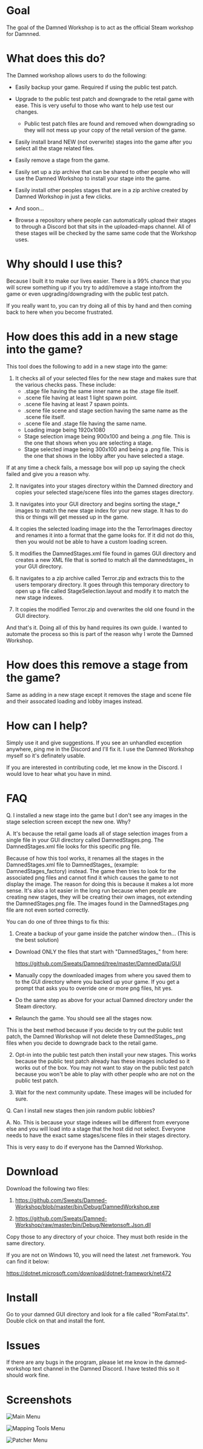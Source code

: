 # Goal

The goal of the Damned Workshop is to act as the official Steam workshop for Damnned.

# What does this do?

The Damned workshop allows users to do the following:

* Easily backup your game. Required if using the public test patch.
* Upgrade to the public test patch and downgrade to the retail game with ease. This is very useful to those who want to help use test our changes.
	- Public test patch files are found and removed when downgrading so they will not mess up your copy of the retail version of the game.

* Easily install brand NEW (not overwrite) stages into the game after you select all the stage related files.
* Easily remove a stage from the game.
* Easily set up a zip archive that can be shared to other people who will use the Damned Workshop to install your stage into the game.
* Easily install other peoples stages that are in a zip archive created by Damned Workshop in just a few clicks.

* And soon...

* Browse a repository where people can automatically upload their stages to through a Discord bot that sits in the uploaded-maps channel. All of these stages will be checked by the same same code that the Workshop uses.

# Why should I use this?

Because I built it to make our lives easier. There is a 99% chance that you will screw something up if you try to add/remove a stage into/from the game or even upgrading/downgrading with the public test patch.

If you really want to, you can try doing all of this by hand and then coming back to here when you become frustrated.

# How does this add in a new stage into the game?

This tool does the following to add in a new stage into the game:

1. It checks all of your selected files for the new stage and makes sure that the various checks pass. These include:
	- .stage file having the same inner name as the .stage file itself.
	- .scene file having at least 1 light spawn point.
	- .scene file having at least 7 spawn points. 
	- .scene file scene and stage section having the same name as the .scene file itself.	
	- .scene file and .stage file having the same name.
	- Loading image being 1920x1080
	- Stage selection image being 900x100 and being a .png file. This is the one that shows when you are selecting a stage.
	- Stage selected image being 300x100 and being a .png file. This is the one that shows in the lobby after you have selected a stage.

If at any time a check fails, a message box will pop up saying the check failed and give you a reason why.

2. It navigates into your stages directory within the Damned directory and copies your selected stage/scene files into the games stages directory.

3. It navigates into your GUI directory and begins sorting the stage_* images to match the new stage index for your new stage. It has to do this or things will get messed up in the game.

4. It copies the selected loading image into the the TerrorImages directoy and renames it into a format that the game looks for. If it did not do this, then you would not be able to have a custom loading screen.

5. It modifies the DamnedStages.xml file found in games GUI directory and creates a new XML file that is sorted to match all the damnedstages_ in your GUI directory.

5. It navigates to a zip archive called Terror.zip and extracts this to the users temporary directory. It goes through this temporary directory to open up a file called StageSelection.layout and modify it to match the new stage indexes.

6. It copies the modified Terror.zip and overwrites the old one found in the GUI directory.

And that's it. Doing all of this by hand requires its own guide. I wanted to automate the process so this is part of the reason why I wrote the Damned Workshop.

# How does this remove a stage from the game?

Same as adding in a new stage except it removes the stage and scene file and their assocated loading and lobby images instead.


# How can I help?

Simply use it and give suggestions. If you see an unhandled exception anywhere, ping me in the Discord and I'll fix it. I use the Damned Workshop myself so it's definately usable.

If you are interested in contributing code, let me know in the Discord. I would love to hear what you have in mind.

# FAQ

Q. I installed a new stage into the game but I don't see any images in the stage selection screen except the new one. Why?

A. It's because the retail game loads all of stage selection images from a single file in your GUI directory called DamnedStages.png. The DamnedStages.xml file looks for this specific png file.

Because of how this tool works, it renames all the stages in the DamnedStages.xml file to DamnedStages_<stageName> (example: DamnedStages_factory) instead. The game then tries to look for the associated png files
and cannot find it which causes the game to not display the image. The reason for doing this is because it makes a lot more sense. It's also a lot easier in the long run because when people are creating new stages, they will be creating
their own images, not extending the DamnedStages.png file. The images found in the DamnedStages.png file are not even sorted correctly.

You can do one of three things to fix this:

1. Create a backup of your game inside the patcher window then... (This is the best solution)

- Download ONLY the files that start with "DamnedStages_" from here:
	
	https://github.com/Sweats/Damned/tree/master/DamnedData/GUI

- Manually copy the downloaded images from where you saved them to to the GUI directory where you backed up your game. If you get a prompt that asks you to override one or more png files, hit yes.

- Do the same step as above for your actual Damned directory under the Steam directory.

- Relaunch the game. You should see all the stages now.

This is the best method because if you decide to try out the public test patch, the Damned Workshop will not delete these DamnedStages_.png files when you decide to downgrade back to the retail game.

2. Opt-in into the public test patch then install your new stages. This works because the public test patch already has these images included so it works out of the box. You may not want to stay on the public test patch because you won't be able to
play with other people who are not on the public test patch.

3. Wait for the next community update. These images will be included for sure.

Q. Can I install new stages then join random public lobbies?

A. No. This is because your stage indexes will be different from everyone else and you will load into a stage that the host did not select. Everyone needs to have the exact same stages/scene files in their stages directory.

This is very easy to do if everyone has the Damned Workshop.

# Download

Download the following two files:

1. https://github.com/Sweats/Damned-Workshop/blob/master/bin/Debug/DamnedWorkshop.exe

2. https://github.com/Sweats/Damned-Workshop/raw/master/bin/Debug/Newtonsoft.Json.dll

Copy those to any directory of your choice. They must both reside in the same directory.

If you are not on Windows 10, you will need the latest .net framework. You can find it below:

https://dotnet.microsoft.com/download/dotnet-framework/net472

# Install

Go to your damned GUI directory and look for a file called "RomFatal.tts". Double click on that and install the font.


# Issues

If there are any bugs in the program, please let me know in the damned-workshop text channel in the Damned Discord. I have tested this so it should work fine.



# Screenshots


![Main Menu](https://github.com/Sweats/Damned-Workshop/blob/master/DamnedWorkshopMainMenu.png)

![Mapping Tools Menu](https://github.com/Sweats/Damned-Workshop/blob/master/DamnedMappingTool.png)

![Patcher Menu](https://github.com/Sweats/Damned-Workshop/blob/master/DamnedWorkshopPatcherMenu.png)

